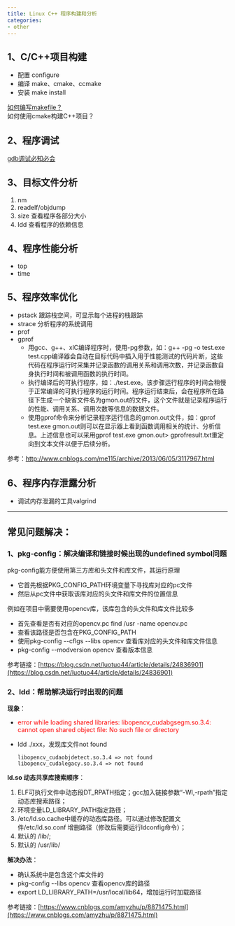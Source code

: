 ```yaml
---
title: Linux C++ 程序构建和分析
categories:
- other
---
```


## 1、C/C++项目构建
- 配置 configure
- 编译 make、cmake、ccmake
- 安装 make install

[如何编写makefile？](http://scc.qibebt.cas.cn/docs/linux/base/%B8%FA%CE%D2%D2%BB%C6%F0%D0%B4Makefile-%B3%C2%F0%A9.pdf)  
如何使用cmake构建C++项目？  


## 2、程序调试
[gdb调试必知必会](https://linuxtools-rst.readthedocs.io/zh_CN/latest/tool/gdb.html#gdb)


## 3、目标文件分析
1. nm
2. readelf/objdump
3. size 查看程序各部分大小
4. ldd 查看程序的依赖信息


## 4、程序性能分析
- top
- time

## 5、程序效率优化
- pstack 跟踪栈空间，可显示每个进程的栈跟踪
- strace 分析程序的系统调用
- prof
- gprof 
	- 用gcc、g++、xlC编译程序时，使用-pg参数，如：g++ -pg -o test.exe test.cpp编译器会自动在目标代码中插入用于性能测试的代码片断，这些代码在程序运行时采集并记录函数的调用关系和调用次数，并记录函数自身执行时间和被调用函数的执行时间。
	- 执行编译后的可执行程序，如：./test.exe。该步骤运行程序的时间会稍慢于正常编译的可执行程序的运行时间。程序运行结束后，会在程序所在路径下生成一个缺省文件名为gmon.out的文件，这个文件就是记录程序运行的性能、调用关系、调用次数等信息的数据文件。
	- 使用gprof命令来分析记录程序运行信息的gmon.out文件，如：gprof test.exe gmon.out则可以在显示器上看到函数调用相关的统计、分析信息。上述信息也可以采用gprof test.exe gmon.out> gprofresult.txt重定向到文本文件以便于后续分析。    

参考：http://www.cnblogs.com/me115/archive/2013/06/05/3117967.html


## 6、程序内存泄露分析
- 调试内存泄漏的工具valgrind

----------------------
## 常见问题解决：
### 1、pkg-config：解决编译和链接时候出现的undefined symbol问题
pkg-config能方便使用第三方库和头文件和库文件，其运行原理 
 
- 它首先根据PKG_CONFIG_PATH环境变量下寻找库对应的pc文件  
- 然后从pc文件中获取该库对应的头文件和库文件的位置信息
  
例如在项目中需要使用opencv库，该库包含的头文件和库文件比较多  

- 首先查看是否有对应的opencv.pc find /usr -name opencv.pc  
- 查看该路径是否包含在PKG_CONFIG_PATH  
- 使用pkg-config --cflgs --libs opencv 查看库对应的头文件和库文件信息  
- pkg-config --modversion opencv 查看版本信息

参考链接：[https://blog.csdn.net/luotuo44/article/details/24836901](https://blog.csdn.net/luotuo44/article/details/24836901)

### 2、ldd：帮助解决运行时出现的问题
**现象**：  
- <font color=red >error while loading shared libraries: libopencv_cudabgsegm.so.3.4: cannot open shared object file: No such file or directory </font>  
- ldd ./xxx，发现库文件not found  

      libopencv_cudaobjdetect.so.3.4 => not found  
      libopencv_cudalegacy.so.3.4 => not found

**ld.so 动态共享库搜索顺序**：  
1. ELF可执行文件中动态段DT_RPATH指定；gcc加入链接参数“-Wl,-rpath”指定动态库搜索路径；  
2. 环境变量LD_LIBRARY_PATH指定路径；  
3. /etc/ld.so.cache中缓存的动态库路径。可以通过修改配置文件/etc/ld.so.conf 增删路径（修改后需要运行ldconfig命令）；  
4. 默认的 /lib/;  
5. 默认的 /usr/lib/  

**解决办法**：  
- 确认系统中是包含这个库文件的  
- pkg-config --libs opencv 查看opencv库的路径  
- export LD_LIBRARY_PATH=/usr/local/lib64，增加运行时加载路径  

 参考链接：[https://www.cnblogs.com/amyzhu/p/8871475.html](https://www.cnblogs.com/amyzhu/p/8871475.html)
